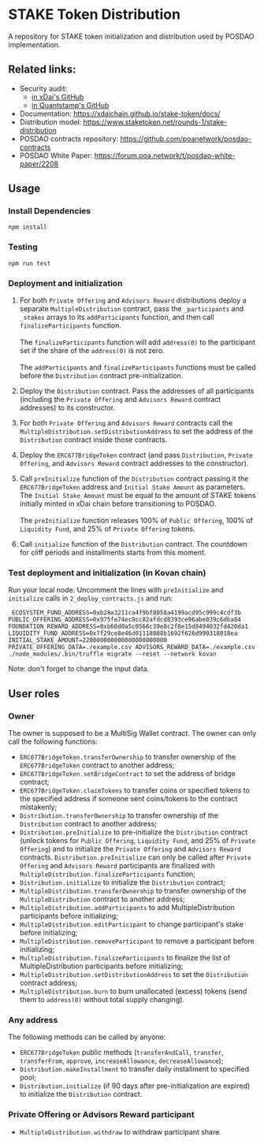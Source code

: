 # STAKE Token Distribution
A repository for STAKE token initialization and distribution used by POSDAO implementation.

## Related links:
- Security audit: 
  - [in xDai's GitHub](https://github.com/xdaichain/stake-token/blob/master/audit/Quantstamp/DPOS%20token-Audit%20Final%20Report.pdf)
  - [in Quantstamp's GitHub](https://github.com/quantstamp/DPOS-token-review)
- Documentation: https://xdaichain.github.io/stake-token/docs/
- Distribution model: https://www.staketoken.net/rounds-1/stake-distribution
- POSDAO contracts repository: https://github.com/poanetwork/posdao-contracts
- POSDAO White Paper: https://forum.poa.network/t/posdao-white-paper/2208

## Usage
### Install Dependencies
```
npm install
```
### Testing
```
npm run test
```

### Deployment and initialization

1. For both `Private Offering` and `Advisors Reward` distributions deploy a separate `MultipleDistribution` contract, pass the `_participants` and `_stakes` arrays to its `addParticipants` function, and then call `finalizeParticipants` function. \
\
The `finalizeParticipants` function will add `address(0)` to the participant set if the share of the `address(0)` is not zero.\
\
The `addParticipants` and `finalizeParticipants` functions must be called before the `Distribution` contract pre-initialization.

2. Deploy the `Distribution` contract. Pass the addresses of all participants (including the `Private Offering` and `Advisors Reward` contract addresses) to its constructor.

3. For both `Private Offering` and `Advisors Reward` contracts call the `MultipleDistribution.setDistributionAddress` to set the address of the `Distribution` contract inside those contracts.

4. Deploy the `ERC677BridgeToken` contract (and pass `Distribution`, `Private Offering`, and `Advisors Reward` contract addresses to the constructor).

5. Call `preInitialize` function of the `Distribution` contract passing it the `ERC677BridgeToken` address and `Initial Stake Amount` as parameters. The `Initial Stake Amount` must be equal to the amount of STAKE tokens initially minted in xDai chain before transitioning to POSDAO. \
\
The `preInitialize` function releases 100% of `Public Offering`, 100% of `Liquidity Fund`, and 25% of `Private Offering` tokens.

6. Call `initialize` function of the `Distribution` contract. The countdown for cliff periods and installments starts from this moment.

### Test deployment and initialization (in Kovan chain)
Run your local node.
Uncomment the lines with `preInitialize` and `initialize` calls in `2_deploy_contracts.js` and run:
```
 ECOSYSTEM_FUND_ADDRESS=0xb28a3211ca4f9bf8058a4199acd95c999c4cdf3b PUBLIC_OFFERING_ADDRESS=0x975fe74ec9cc82afdcd8393ce96abe039c6dba84 FOUNDATION_REWARD_ADDRESS=0xb68d0a5c0566c39e8c2f8e15d8494032fd420da1 LIQUIDITY_FUND_ADDRESS=0x7f29ce8e46d01118888b1692f626d990318018ea INITIAL_STAKE_AMOUNT=220000000000000000000000 PRIVATE_OFFERING_DATA=./example.csv ADVISORS_REWARD_DATA=./example.csv ./node_modules/.bin/truffle migrate --reset --network kovan
```
Note: don't forget to change the input data.

## User roles

### Owner

The owner is supposed to be a MultiSig Wallet contract. The owner can only call the following functions:

- `ERC677BridgeToken.transferOwnership` to transfer ownership of the `ERC677BridgeToken` contract to another address;
- `ERC677BridgeToken.setBridgeContract` to set the address of bridge contract;
- `ERC677BridgeToken.claimTokens` to transfer coins or specified tokens to the specified address if someone sent coins/tokens to the contract mistakenly;
- `Distribution.transferOwnership` to transfer ownership of the `Distribution` contract to another address;
- `Distribution.preInitialize` to pre-initialize the `Distribution` contract (unlock tokens for `Public Offering`, `Liquidity Fund`, and 25% of `Private Offering`) and to initialize the `Private Offering` and `Advisors Reward` contracts. `Distribution.preInitialize` can only be called after `Private Offering` and `Advisors Reward` participants are finalized with `MultipleDistribution.finalizeParticipants` function;
- `Distribution.initialize` to initialize the `Distribution` contract;
- `MultipleDistribution.transferOwnership` to transfer ownership of the `MultipleDistribution` contract to another address;
- `MultipleDistribution.addParticipants` to add MultipleDistribution participants before initializing;
- `MultipleDistribution.editParticipant` to change participant's stake before initializing;
- `MultipleDistribution.removeParticipant` to remove a participant before initializing;
- `MultipleDistribution.finalizeParticipants` to finalize the list of MultipleDistribution participants before initializing;
- `MultipleDistribution.setDistributionAddress` to set the `Distribution` contract address;
- `MultipleDistribution.burn` to burn unallocated (excess) tokens (send them to `address(0)` without total supply changing).

### Any address

The following methods can be called by anyone:

- `ERC677BridgeToken` public methods (`transferAndCall`, `transfer`, `transferFrom`, `approve`, `increaseAllowance`, `decreaseAllowance`);
- `Distribution.makeInstallment` to transfer daily installment to specified pool;
- `Distribution.initialize` (if 90 days after pre-initialization are expired) to initialize the `Distribution` contract.

### Private Offering or Advisors Reward participant

- `MultipleDistribution.withdraw` to withdraw participant share.
